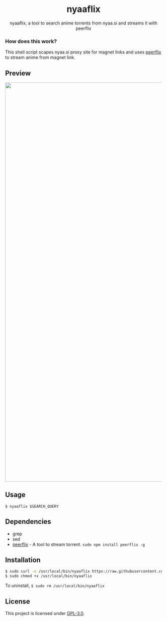 <h1 align="center">nyaaflix</h1>
<p align="center">nyaaflix, a tool to search anime torrents from nyaa.si and streams it with peerflix</p>

### How does this work?

This shell script scapes nyaa.si proxy site for magnet links and uses [peerflix](https://github.com/mafintosh/peerflix) to stream anime from magnet link.

## Preview
<p align="center">
<img src="./preview.gif" alt="Video Preview" width="1280px">
</p>

## Usage
`
$ nyaaflix $SEARCH_QUERY
`

## Dependencies
* grep
* sed
* [peerflix](https://github.com/mafintosh/peerflix) - A tool to stream torrent. 
`sudo npm install peerflix -g`

## Installation

```sh
$ sudo curl -o /usr/local/bin/nyaaflix https://raw.githubusercontent.com/seadesert-git/nyaaflix/master/nyaaflix
$ sudo chmod +x /usr/local/bin/nyaaflix
```
To uninstall,
`$ sudo rm /usr/local/bin/nyaaflix`

## License

This project is licensed under [GPL-3.0](https://raw.githubusercontent.com/Illumina/licenses/master/gpl-3.0.txt).

